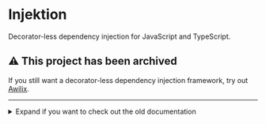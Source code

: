 # Injektion

Decorator-less dependency injection for JavaScript and TypeScript.

## ⚠️ This project has been archived

If you still want a decorator-less dependency injection framework, try out [Awilix](https://github.com/jeffijoe/awilix).

---

<details>
  <summary>Expand if you want to check out the old documentation</summary>

  ## Summary

  - [Why and how?](#why-and-how)
  - [Setup](#setup)
  - [Usage](#usage)
  - [API](#api)
    - [Autoloading dependencies](#autoloading-dependencies)
    - [Binding a dependency](#binding-a-dependency)
    - [Binding a custom name to a dependency](#binding-a-custom-name-to-a-dependency)
    - [Binding a dependency as a singleton](#binding-a-dependency-as-a-singleton)
    - [Binding a dependency to a given instance](#binding-a-dependency-to-a-given-instance)
    - [Binding a dependency with instructions on how to instantiate it](#binding-a-dependency-with-instructions-on-how-to-instantiate-it)
    - [Getting a dependency from the container and recursively resolving its dependencies](#getting-a-dependency-from-the-container-and-recursively-resolving-its-dependencies)
    - [Checking if a dependency exists in the container](#checking-if-a-dependency-exists-in-the-container)
  - [Development](#development)
    - [Testing](#testing)
    - [Building](#building)

  ## Why and how?

  <details>
    <summary>Long story, expand if you want to know more</summary>
    I've tried several dependency injection frameworks for JavaScript and TypeScript. There are two main things I didn't like about them:

    1. Decorators
    2. Too much manual configuration

    So I've started thinking about how a new dependency injection framework could be better.

    First of all, I need to somehow get information about a specific class, like its name and constructor parameters. It turns out that JavaScript doesn't have a built-in Reflection API for that kind of task. So that's why they use [reflect-metadata](https://github.com/rbuckton/reflect-metadata).

    So I've created my own reflection package: [reflection-function](https://github.com/andresilva-cc/reflection-function). Now I can get all those information from a function and a class.

    But there's still a problem here: JavaScript doesn't have types. Even TypeScript doesn't have types at runtime or after the code has been compiled. How am I gonna know which dependency I have to inject if there's no information about types?

    Well, the only thing that I have left is the parameter name. So that's what I'm going to use. Dependency injections are made based on the parameter name. For example, if you have a class named `UserService` and you need to inject it in another class constructor, you would name the parameter `userService`, or maybe `user_service` (the letter case is up to you).

    Ok, now we have dependency injection without decorators. But what about "too much manual configuration"?

    That's simple. I wrote a class that goes through all your project files and dynamically imports them (with `import()`). It works with default and named exports and it only imports classes. Those imports are stored in the dependency container and are available to use with zero configuration.

    Of course, that works only for concrete classes. As in Laravel's service container, if your class depends on interfaces, you need to manually bind the interface to the concrete class. Well, while TypeScript does have interfaces, JavaScript doesn't, so in the end interfaces doesn't even exist at all, so you just manually bind a name, like `UserRepository` to a real object, like `SequelizeUserRepository`.
  </details>

  ## Setup

  Install the package with: 

  ```bash
  npm install injektion
  ```

  Create a file somewhere in your project to store your manual bindings, like for example a `./src/config/dependencies.ts` with this content:

  ```typescript
  import { Container } from 'injektion';
  import { LogParser } from './app/Utils'
  import { SequelizeUserRepository } from './app/Repositories/Implementation';

  export default () => {
    Container.singleton(LogParser);
    Container.namedBind('UserRepository', SequelizeUserRepository);
  };
  ```

  Somewhere where your application starts, run the default export of the file you just created (to bind the dependencies) and the `autoload` method from the container to automatically load the dependencies based on the base path you provided:

  ```typescript
  import { Container } from 'injektion';
  import bindDependencies from './config/dependencies.ts';

  // ...

  bindDependencies();
  await Container.autoload('./src/app');
  ```

  ## Usage

  To start resolving the dependencies, an entry point is needed. For example, if you have the dependency structure `AuthController <- AuthService <- UserRepository`, you would call the `get` method from the container, requesting the `AuthController`, and each dependency is recursively resolved:

  ```typescript
  import { Container } from 'injektion';

  // ...

  const authController = <AuthController>Container.get('AuthController');
  ```

  Ensure that all of your constructor parameters have the same name as the class you want to inject. For example, if you want to inject a class named `AuthService`, name the parameter `authService` or in any case you want, like `auth_service`. The case is not important, the name itself is.

  Check the [API](#api) section below for more info.

  ## API

  ### Autoloading dependencies

  Most of your dependencies can be autoloaded by Injektion. To do that, just call the `autoload` method from the container passing a base directory. Injektion will recursively scan for dependencies and bind them automatically in the container:

  ```typescript
  Container.autoload(baseDirectory: string, replace = false): Promise<void>;

  // Example: without replacing binded dependencies
  await Container.autoload('./src/app');

  // Example: replacing binded dependencies
  await Container.autoload('./src/app', true);
  ```

  By default, the `autoload` method will not replace binded dependencies. This prevents your manual bindings to get overridden. However, if you still want to replace automatically, just pass `true` as the second parameter.

  ### Binding a dependency

  You can also manually bind a dependency in the container by providing a reference to the class:

  ```typescript
  Container.bind(reference: Function): void;

  // Example
  import { AuthController } from './app/Controllers';

  Container.bind(AuthController)
  ```

  ### Binding a custom name to a dependency

  Because JavaScript does not have interfaces, we provide a `namedBind` method that allows you to simulate this kind of behavior. Take the example below, whenever Injektion finds a `UserRepository` dependency, it will auto inject `SequelizeUserRepository`. You can now swap implementations with just one line of code:

  ```typescript
  Container.namedBind(name: string, reference: Function): void;

  // Example
  import { SequelizeUserRepository } from './app/Repositories/Implementation';

  Container.namedBind('UserRepository', SequelizeUserRepository)
  ```

  ### Binding a dependency as a singleton

  The `singleton` method binds a dependency that should only be instantiated one time. Once a singleton is resolved, the same instance will be returned on subsequent calls:

  ```typescript
  Container.singleton(reference: Function): void;

  // Example
  import { AuthService } from './app/Services';

  Container.singleton(AuthService);
  ```

  ### Binding a dependency to a given instance

  You can also bind an existing instance into the container using the `instance` method:

  ```typescript
  Container.instance(reference: Function, instance: any): void;

  // Example
  import { BlogCrawler } from './app/BlogCrawler';

  const crawler = new BlogCrawler('https://some.blog/');

  Container.instance(BlogCrawler, crawler);
  ```

  ### Binding a dependency with instructions on how to instantiate it

  The `instructions` method binds a dependency with manual instructions on how to instantiate it. The method accepts a callback that returns an instance of the class. You can access the Container class through the first parameter of the callback:

  ```typescript
  Container.instructions(name: string, instructions: Instructions): void;

  // Example

  import { SpreadsheetParser } from './app/SpreadsheetParser';

  Container.instructions('SpreadsheetParser', (container) => (
    new SpreadsheetParser(
      container.get('FileReader'),
      'xlsx',
    )
  ))
  ```

  ### Getting a dependency from the container and recursively resolving its dependencies

  You can use the `get` method to get a dependency instance from the container, just pass the dependency name you wish to resolve:

  ```typescript
  Container.get<T>(name: string): T;

  // Example
  import { MailFacade } from './app/Facades';

  const mailFacade = <MailFacade>Container.get('MailFacade');
  ```

  If you are using TypeScript, you can also provide a type argument to light up IntelliSense.

  ### Checking if a dependency exists in the container

  Last but not least, you can also check if a given dependency exists in the container by providing its name:

  ```typescript
  Container.has(name: string): boolean;

  // Example
  const exists = Container.has('ActivationService');
  ```

  ## Development

  Install the dependencies:

  ```bash
  npm install
  ```

  All source codes are located in the `src` directory.

  ### Testing

  To run the tests, run in your terminal:

  ```bash
  npm run test
  ```

  To check the code coverage, run in your terminal:

  ```bash
  npm run coverage
  ```

  And then open in the browser the file `coverage/lcov-report/index.html`.

  ### Building

  To build the package, run:

  ```bash
  npm run build
  ```

  The generated JavaScript code is located in the `dist` directory.
</details>
